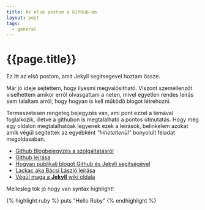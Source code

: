 ```yaml
---
title: Az elsõ postom a GitHub-on
layout: post
tags: 
  - general
---
```


# {{page.title}}

Ez itt az elsõ postom, amit Jekyll segitsegevel hoztam össze.

Már jó ideje sejtettem, hogy ilyesmi megvalósítható. Viszont szemellenzõt viselhettem amikor errõl olvasgattam a neten, mivel egyetlen rendes leirás sem talaltam arról, hogy hogyan is kell mûködõ blogot létrehozni.

Termeszetesen rengeteg bejegyzés van, ami pont ezzel a témával foglalkozik, illetve a githubon is megtalalható a pontos útmutatás.
Hogy még egy oldalon megtalalhatóak legyenek ezek a leírások, belinkelem azokat amik végül segítettek az egyébként *"hihetetlenül"* bonyolult feladat megoldasaban.

* [Github Blogbejegyzés a szolgáltatásról](http://github.com/blog/272-github-pages)
* [Github leírása](http://pages.github.com/)
* [Hogyan publikalj blogot Github és Jekyll segítségével](http://blog.envylabs.com/2009/08/publishing-a-blog-with-github-pages-and-jekyll/)
* [Lackac aka Bácsi László leírása](http://lackac.hu/2009/11/19/blog-migralas.html)
* [Végül maga a **Jekyll** wiki oldala](http://wiki.github.com/mojombo/jekyll/)

Mellesleg tök jó hogy van syntax highlight!

{% highlight ruby %}
puts "Hello Ruby"
{% endhighlight %}